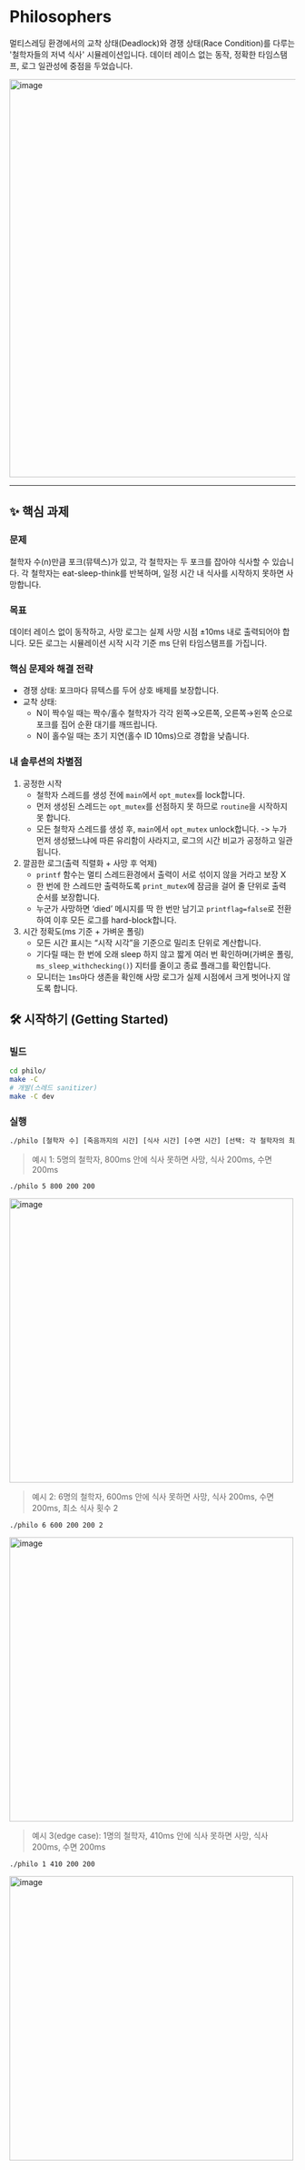 # Philosophers

멀티스레딩 환경에서의 교착 상태(Deadlock)와 경쟁 상태(Race Condition)를 다루는 '철학자들의 저녁 식사' 시뮬레이션입니다. 데이터 레이스 없는 동작, 정확한 타임스탬프, 로그 일관성에 중점을 두었습니다.

<img width="700" height="700" alt="image" src="https://github.com/user-attachments/assets/9153e7c5-a921-48e1-aee4-07c7cb26dde9" />

-----

## ✨ 핵심 과제

### 문제

철학자 수(n)만큼 포크(뮤텍스)가 있고, 각 철학자는 두 포크를 잡아야 식사할 수 있습니다. 각 철학자는 eat-sleep-think를 반복하며, 일정 시간 내 식사를 시작하지 못하면 사망합니다.

### 목표

데이터 레이스 없이 동작하고, 사망 로그는 실제 사망 시점 ±10ms 내로 출력되어야 합니다. 모든 로그는 시뮬레이션 시작 시각 기준 ms 단위 타임스탬프를 가집니다.

### 핵심 문제와 해결 전략

- 경쟁 상태: 포크마다 뮤텍스를 두어 상호 배제를 보장합니다.
- 교착 상태: 
  - N이 짝수일 때는 짝수/홀수 철학자가 각각 왼쪽→오른쪽, 오른쪽→왼쪽 순으로 포크를 집어 순환 대기를 깨뜨립니다.
  - N이 홀수일 때는 초기 지연(홀수 ID 10ms)으로 경합을 낮춥니다.

### 내 솔루션의 차별점

1.  공정한 시작
    - 철학자 스레드를 생성 전에 `main`에서 `opt_mutex`를 lock합니다.
    - 먼저 생성된 스레드는 `opt_mutex`를 선점하지 못 하므로 `routine`을 시작하지 못 합니다.
    - 모든 철학자 스레드를 생성 후, `main`에서 `opt_mutex` unlock합니다.
    -> 누가 먼저 생성됐느냐에 따른 유리함이 사라지고, 로그의 시간 비교가 공정하고 일관됩니다.
2. 깔끔한 로그(출력 직렬화 + 사망 후 억제)
    - `printf` 함수는 멀티 스레드환경에서 출력이 서로 섞이지 않을 거라고 보장 X 
    - 한 번에 한 스레드만 출력하도록 `print_mutex`에 잠금을 걸어 줄 단위로 출력 순서를 보장합니다.
    - 누군가 사망하면 ‘died’ 메시지를 딱 한 번만 남기고 `printflag=false`로 전환하여 이후 모든 로그를 hard-block합니다.
3. 시간 정확도(ms 기준 + 가벼운 폴링)
    - 모든 시간 표시는 “시작 시각”을 기준으로 밀리초 단위로 계산합니다.
    - 기다릴 때는 한 번에 오래 sleep 하지 않고 짧게 여러 번 확인하며(가벼운 폴링, `ms_sleep_withchecking()`) 지터를 줄이고 종료 플래그를 확인합니다.
    - 모니터는 `1ms`마다 생존을 확인해 사망 로그가 실제 시점에서 크게 벗어나지 않도록 합니다.

## 🛠️ 시작하기 (Getting Started)

### 빌드

```bash
cd philo/
make -C
# 개발(스레드 sanitizer)
make -C dev
```

### 실행

```bash
./philo [철학자 수] [죽음까지의 시간] [식사 시간] [수면 시간] [선택: 각 철학자의 최소 식사 횟수]
```

> 예시 1: 5명의 철학자, 800ms 안에 식사 못하면 사망, 식사 200ms, 수면 200ms

`./philo 5 800 200 200`

<img width="500" alt="image" src="https://github.com/user-attachments/assets/2520fe7e-3c47-44bd-a93c-6db113d14bdb" />

> 예시 2: 6명의 철학자, 600ms 안에 식사 못하면 사망, 식사 200ms, 수면 200ms, 최소 식사 횟수 2

`./philo 6 600 200 200 2`

<img width="500" alt="image" src="https://github.com/user-attachments/assets/93e9a4e3-239f-4654-974f-694e3aa68518" />

> 예시 3(edge case): 1명의 철학자, 410ms 안에 식사 못하면 사망, 식사 200ms, 수면 200ms

`./philo 1 410 200 200`

<img width="500" alt="image" src="https://github.com/user-attachments/assets/1c35aaa0-cac2-4142-bc3d-983cd4832b4f" />

